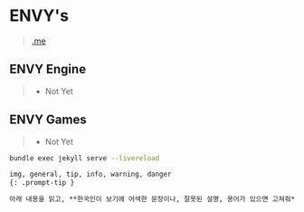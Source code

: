 # ENVY's

> [.me](https://www.envys.me/)

## ENVY Engine

> - Not Yet

## ENVY Games

> - Not Yet

```bash
bundle exec jekyll serve --livereload
```

```md
img, general, tip, info, warning, danger
{: .prompt-tip }
```

```md
아래 내용을 읽고, **한국인이 보기에 어색한 문장이나, 잘못된 설명, 용어가 있으면 고쳐줘**. 그리고 마크다운 문법은 다 없애고 **텍스트**로만 알려줘. **괜히 존댓말로 바꾸지말고 문서 형식으로 작성해줘.**
```
